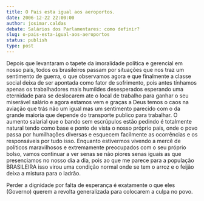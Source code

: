 ```yaml
---
title: O Pais esta igual aos aeroportos.
date: 2006-12-22 22:00:00
author: josimar.caldas
debate: Salários dos Parlamentares: como definir?
slug: o-pais-esta-igual-aos-aeroportos
status: publish 
type: post
---
```


Depois que levantaram o tapete da imoralidade política e gerencial em nosso país, todos os brasileiros passam por situações que nos traz um sentimento de guerra, o que observamos agora e que finalmente a classe social deixa de ser apontada como fator de sofrimento, pois antes tínhamos apenas os trabalhadores mais humildes desesperados esperando uma eternidade para se deslocarem ate o local de trabalho para ganhar o seu miserável salário e agora estamos vem e graças a Deus temos o caos na aviação que trás não um igual mas um sentimento parecido com o da grande maioria que depende do transporte publico para trabalhar. O aumento salarial que o bando sem escrúpulos estão pedindo é totalmente natural tendo como base e ponto de vista o nosso próprio país, onde o povo passa por humilhações diversas e esquecem facilmente as ocorrências e os responsáveis por tudo isso. Enquanto estivermos vivendo a mercê de políticos maravilhosos e extremamente preocupados com o seu próprio bolso, vamos continuar a ver senas se não piores senas iguais as que presenciamos no nosso dia a dia, pois ao que me parece para a população BRASILEIRA isso virou uma condição normal onde se tem o arroz e o feijão deixa a mistura para o ladrão.  

Perder a dignidade por falta de esperança é exatamente o que eles (Governo) querem a revolta generalizada para colocarem a culpa no povo.
